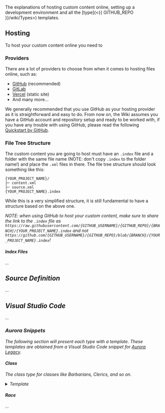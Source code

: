 The explanations of hosting custom content online, setting up a development environment and all the [type](<{{
GITHUB_REPO }}/wiki/Types>) templates.

## Hosting

To host your custom content online you need to

### Providers

There are a lot of providers to choose from when it comes to hosting files online, such as:

- [GitHub](<https://github.com/>) (recommended)
- [GitLab](<https://about.gitlab.com/>)
- [Vercel](<https://vercel.com/>) (static site)
- And many more...

We generally recommended that you use GitHub as your hosting provider as it is straightforward and easy to do.
From now on, the Wiki assumes you have a GitHub account and repository setup and ready to be worked with, if you have
any trouble with using GitHub, please read the
following [Quickstart by GitHub](<https://docs.github.com/en/get-started/start-your-journey/hello-world>).

### File Tree Structure

The custom content you are going to host must have an `.index` file and a folder with the same file name (NOTE: don't
copy `.index` to the folder name!) and place the `.xml` files in there.
The file tree structure should look something like this:

```
{YOUR_PROJECT_NAME}/
├─ content.xml
├─ source.xml
{YOUR_PROJECT_NAME}.index
```

While this is a very simplified structure, it is still fundamental to have a structure based on the above one.

<i>NOTE: when using GitHub to host your custom content, make sure to share the link to the `.index` file
as `https://raw.githubusercontent.com/{GITHUB_USERNAME}/{GITHUB_REPO}/{BRANCH}/{YOUR_PROJECT_NAME}.index` and
not `https://github.com/{GITHUB_USERNAME}/{GITHUB_REPO}/blob/{BRANCH}/{YOUR_PROJECT_NAME}.index`!<i>

#### Index Files

...

## Source Definition

...

## Visual Studio Code

...

### Aurora Snippets

The following section will present each type with a template. These templates are obtained from a Visual Studio Code
snippet for [Aurora Legacy](<https://marketplace.visualstudio.com/items?itemName=AuroraLegacy.auroralegacy-snippets>).

#### Class

The class type for classes like Barbarians, Clerics, and so on.
<details>

<summary>Template</summary>

```xml

<element name="name" type="Class" source="source" id="ID_author_source_CLASS_name">
    <description>
        <p></p>
        <h4>_______________</h4>
        <p></p>
        <p class="indent"></p>
        <h4>_______________</h4>
        <p></p>
        <p class="indent"></p>
        <h4>CREATING A lowercaseclassname</h4>
        <p></p>
        <h5 class="caption">QUICK BUILD</h5>
        <p></p>
        <h2>CLASS FEATURES</h2>
        <p>As an lowercaseclassname, you gain the following class features.</p>
        <h5 class="caption">HIT POINTS</h5>
        <ul class="unstyled">
            <li>
                <strong>Hit Dice:</strong>
                1d8 per lowercaseclassname level
            </li>
            <li>
                <strong>Hit Points at 1st Level:</strong>
                8 + your Constitution modifier
            </li>
            <li>
                <strong>Hit Points at Higher Levels:</strong>
                1d8 (or 5) + your Constitution modifier per lowercaseclassname level after 1st
            </li>
        </ul>
        <h5 class="caption">PROFICIENCIES</h5>
        <ul class="unstyled mb">
            <li>
                <strong>Armor:</strong>
            </li>
            <li>
                <strong>Weapons:</strong>
            </li>
            <li>
                <strong>Tools:</strong>
            </li>
        </ul>
        <ul class="unstyled">
            <li>
                <strong>Saving Throws:</strong>
            </li>
            <li>
                <strong>Skills:</strong>
            </li>
        </ul>
        <h5 class="caption">EQUIPMENT</h5>
        <p>You start with the following equipment, in addition to the equipment granted by your background:</p>
        <ul>
            <li></li>
            <li></li>
            <li></li>
            <li></li>
        </ul>
        <!-- class table here -->
        <div element="ID____"/>
        <div element="ID____"/>
        <div element="ID____"/>
        <div element="ID____"/>
        <div element="ID____"/>
        <div element="ID____"/>
        <div element="ID____"/>
        <div element="ID____"/>
        <div element="ID____"/>
        <div element="ID____"/>
    </description>
    <setters>
        <set name="hd">d4</set>
    </setters>
    <sheet display="false"/>
    <rules>
        <grant type="Class Feature" id="ID____" level="level"/>
        <grant type="Class Feature" id="ID____" level="level"/>
        <grant type="Class Feature" id="ID____" level="level"/>
        <grant type="Class Feature" id="ID____" level="level"/>
        <grant type="Class Feature" id="ID____" level="level"/>
        <grant type="Class Feature" id="ID____" level="level"/>
        <grant type="Class Feature" id="ID____" level="level"/>
        <grant type="Class Feature" id="ID____" level="level"/>
        <grant type="Class Feature" id="ID____" level="level"/>
        <grant type="Class Feature" id="ID____" level="level"/>
    </rules>
</element>
```

</details>

#### Race

...
